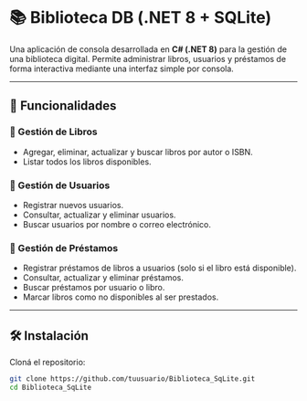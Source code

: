 # 📚 Biblioteca DB (.NET 8 + SQLite)

Una aplicación de consola desarrollada en **C# (.NET 8)** para la gestión de una biblioteca digital. Permite administrar libros, usuarios y préstamos de forma interactiva mediante una interfaz simple por consola.

---

## 🚀 Funcionalidades

### 📘 Gestión de Libros
- Agregar, eliminar, actualizar y buscar libros por autor o ISBN.
- Listar todos los libros disponibles.

### 👤 Gestión de Usuarios
- Registrar nuevos usuarios.
- Consultar, actualizar y eliminar usuarios.
- Buscar usuarios por nombre o correo electrónico.

### 🔄 Gestión de Préstamos
- Registrar préstamos de libros a usuarios (solo si el libro está disponible).
- Consultar, actualizar y eliminar préstamos.
- Buscar préstamos por usuario o libro.
- Marcar libros como no disponibles al ser prestados.

---

## 🛠️ Instalación

Cloná el repositorio:

   ```bash
   git clone https://github.com/tuusuario/Biblioteca_SqLite.git
   cd Biblioteca_SqLite
